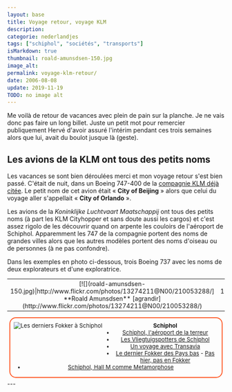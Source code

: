 ```yaml
---
layout: base
title: Voyage retour, voyage KLM
description: 
categorie: nederlandjes
tags: ["schiphol", "sociétés", "transports"]
isMarkdown: true
thumbnail: roald-amunsdsen-150.jpg
image_alt: 
permalink: voyage-klm-retour/
date: 2006-08-08
update: 2019-11-19
TODO: no image alt 
---
```




Me voilà de retour de vacances avec plein de pain sur la planche. Je ne vais donc pas faire un long billet. Juste un petit mot pour remercier publiquement Hervé d'avoir assuré l'intérim pendant ces trois semaines alors que lui, avait du boulot jusque là (geste).

## Les avions de la KLM ont tous des petits noms

Les vacances se sont bien déroulées merci et mon voyage retour s'est bien passé. C'était de nuit, dans un Boeing 747-400 de la [compagnie KLM déjà citée](/hier-en-fokker). Le petit nom de cet avion était « **City of Beijing** » alors que celui du voyage aller s'appellait « **City of Orlando** ». 

Les avions de la *Koninklijke Luchtvaart Maatschappij* ont tous des petits noms (à part les KLM Cityhopper et sans doute aussi les cargos) et c'est assez rigolo de les découvrir quand on arpente les couloirs de l'aéroport de Schiphol. Apparemment les 747 de la compagnie portent des noms de grandes villes alors que les autres modèles portent des noms d'oiseau ou de personnes (à ne pas confondre). 

Dans les exemples en photo ci-dessous, trois Boeing 737 avec les noms de deux explorateurs et d'une exploratrice.

<!-- HTML -->
<table align=center cellpadding=3><tr><td align=center>
<!-- / HTML -->
[![](roald-amunsdsen-150.jpg)|http://www.flickr.com/photos/13274211@N00/210053288/]   
**Roald Amunsdsen**  
[agrandir](http://www.flickr.com/photos/13274211@N00/210053288/)
<!-- HTML -->
</td><td align=center>
<!-- / HTML -->
[![](Herring-gull-150.jpg)|http://www.flickr.com/photos/13274211@N00/210176345/]   
**Herring gull**  
[agrandir](http://www.flickr.com/photos/13274211@N00/210176345/)
<!-- HTML -->
</td><td align=center>
<!-- / HTML -->
[![](sir-henry-m-stanley-150.jpg)|http://www.flickr.com/photos/13274211@N00/210176344/]  
**Sir Henry M. Stanley**  
[agrandir](http://www.flickr.com/photos/13274211@N00/210176344/)
<!-- HTML -->
</td></tr></table>
<!-- / HTML -->


<!-- HTML -->
<div style="border:2px solid #FF5521; border-radius:15px; text-align:center; font-size:small; padding:2px 8px; margin:5px; min-height:92px;">
<img src="/public/images/photos/2013/.fokker-derniers_s.jpg" alt="Les derniers Fokker à Schiphol" style="float:left; margin:0.5em 2em 1em 0; height:80px; width:auto;">
<div style="margin:3px; text-align:center;">
<h4 style="margin:0.5em 0 0 0;">Schiphol</h4>
<ul style="margin:0 0 1em">
<li><a href="/schiphol-l-aeroport-de-la-terreur">Schiphol, l'aéroport de la terreur</a>
<li><a href="/vliegtuigspotters">Les Vliegtuigspotters de Schiphol</a>
<li><a href="/un-voyage-avec-transavia">Un voyage avec Transavia</a>
<li><a href="Dernier-Fokker/">Le dernier Fokker des Pays bas</a> - <a href="/pas-hier-pas-en-fokker">Pas hier, pas en Fokker</a>
<li><a href="/schiphol-hall-M-metamorphose">Schiphol, Hall M comme Metamorphose</a>
</ul>
</div>
</div>
<!-- / HTML -->
---